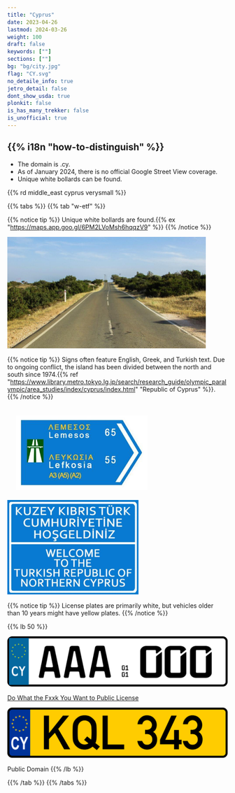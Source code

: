 ```yaml
---
title: "Cyprus"
date: 2023-04-26
lastmod: 2024-03-26
weight: 100
draft: false
keywords: [""]
sections: [""]
bg: "bg/city.jpg"
flag: "CY.svg"
no_detaile_info: true
jetro_detail: false
dont_show_usda: true
plonkit: false
is_has_many_trekker: false
is_unofficial: true
---
```


<div class="main-desciption country-description">
    <h2 class="section-title">{{% i18n "how-to-distinguish" %}}</h2>
    <ul class="rule-list">
        <li>The domain is <span class="quiz">.cy</span>.</li>
        <li>As of January 2024, there is no official Google Street View coverage.</li>
        <li>Unique white bollards can be found.</li>
    </ul>
    {{% rd middle_east cyprus verysmall %}}
</div>

{{% tabs %}}
{{% tab "w-etf" %}}

{{% notice tip %}}
Unique white bollards are found.{{% ex "https://maps.app.goo.gl/6PM2LVoMsh6hqqzV9" %}}
{{% /notice %}}

<div class="googlemap-if">
<img src="./cyprus_cavo_greko_national_18.jpg" width="90%">
</div>

{{% notice tip %}}
Signs often feature English, Greek, and Turkish text. Due to ongoing conflict, the island has been divided between the north and south since 1974.{{% ref "https://www.library.metro.tokyo.lg.jp/search/research_guide/olympic_paralympic/area_studies/index/cyprus/index.html" "Republic of Cyprus" %}}.
{{% /notice %}}

<div class="googlemap-if">
<img src="./bilingual_motorway_direction_sign.jpg" width="300px" style="margin:20px">
<img src="./turkish_republic_northern_cyprus_0.jpg" width="300px">
</div>

{{% notice tip %}}
License plates are primarily white, but vehicles older than 10 years might have yellow plates.
{{% /notice %}}

{{% lb 50 %}}

![](Cyprus_license_plate_2013_sample.svg)

[Do What the Fxxk You Want to Public License](http://www.wtfpl.net/about/)

![](Cyprus_license_plate_KQL-343.svg)

Public Domain
{{% /lb %}}

{{% /tab %}}
{{% /tabs %}}
